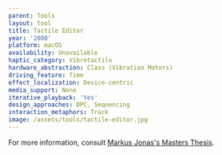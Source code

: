 ```yaml
---
parent: Tools
layout: tool
title: Tactile Editor
year: '2008'
platform: macOS
availability: Unavailable
haptic_category: Vibrotactile
hardware_abstraction: Class (Vibration Motors)
driving_feature: Time
effect_localization: Device-centric
media_support: None
iterative_playback: 'Yes'
design_approaches: DPC, Sequencing
interaction_metaphors: Track
image: /assets/tools/tactile-editor.jpg
---
```

For more information, consult [Markus Jonas's Masters Thesis](https://core.ac.uk/download/pdf/36415797.pdf).

